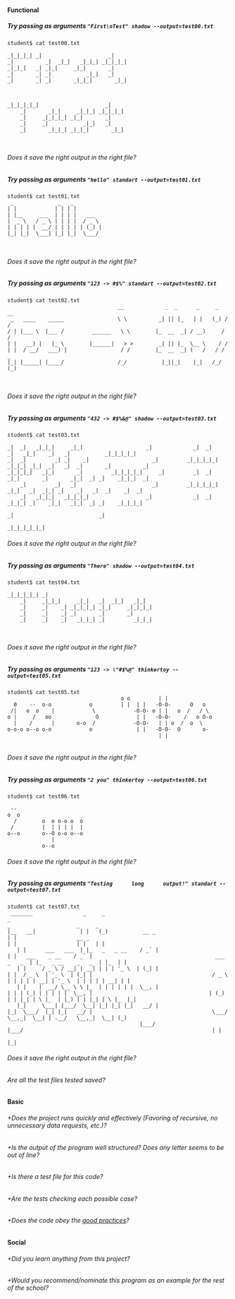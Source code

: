 #### Functional

##### Try passing as arguments `"First\nTest" shadow --output=test00.txt`
```
student$ cat test00.txt
                                       
_|_|_|_| _|                     _|     
_|          _|  _|_|   _|_|_| _|_|_|_| 
_|_|_|   _| _|_|     _|_|       _|     
_|       _| _|           _|_|   _|     
_|       _| _|       _|_|_|       _|_| 
                                       
                                       
                                      
_|_|_|_|_|                     _|     
    _|       _|_|     _|_|_| _|_|_|_| 
    _|     _|_|_|_| _|_|       _|     
    _|     _|           _|_|   _|     
    _|       _|_|_| _|_|_|       _|_| 
                                      
                                      

```
###### Does it save the right output in the right file?
##### Try passing as arguments `"hello" standart --output=test01.txt`
```
student$ cat test01.txt
 _              _   _          
| |            | | | |         
| |__     ___  | | | |   ___   
|  _ \   / _ \ | | | |  / _ \  
| | | | |  __/ | | | | | (_) | 
|_| |_|  \___| |_| |_|  \___/  
                               
                               

```
###### Does it save the right output in the right file?
##### Try passing as arguments `"123 -> #$%" standart --output=test02.txt`
```
student$ cat test02.txt
                                   __             _  _      _     _   __ 
 _   ____    _____                 \ \          _| || |_   | |   (_) / / 
/ | |___ \  |___ /         ______   \ \        |_  __  _| / __)     / /  
| |   __) |   |_ \        |______|   > >        _| || |_  \__ \    / /   
| |  / __/   ___) |                 / /        |_  __  _| (   /   / / _  
|_| |_____| |____/                 /_/           |_||_|    |_|   /_/ (_) 
                                                                         
                                                                         

```
###### Does it save the right output in the right file?
##### Try passing as arguments `"432 -> #$%&@" shadow --output=test03.txt`
```
student$ cat test03.txt
                                                                                                                  
_|  _|   _|_|_|     _|_|                    _|             _|  _|     _|   _|_|    _|   _|           _|_|_|_|_|   
_|  _|         _| _|    _|                    _|         _|_|_|_|_| _|_|_| _|_|  _|   _|  _|       _|          _| 
_|_|_|_|   _|_|       _|         _|_|_|_|_|     _|         _|  _|   _|_|       _|       _|_|  _| _|    _|_|_|  _| 
    _|         _|   _|                        _|         _|_|_|_|_|   _|_|   _|  _|_| _|    _|   _|  _|    _|  _| 
    _|   _|_|_|   _|_|_|_|                  _|             _|  _|   _|_|_| _|    _|_|   _|_|  _| _|    _|_|_|_|   
                                                                      _|                           _|             
                                                                                                     _|_|_|_|_|_| 

```
###### Does it save the right output in the right file?
##### Try passing as arguments `"There" shadow --output=test04.txt`
```
student$ cat test04.txt
                                               
_|_|_|_|_| _|                                  
    _|     _|_|_|     _|_|   _|  _|_|   _|_|   
    _|     _|    _| _|_|_|_| _|_|     _|_|_|_| 
    _|     _|    _| _|       _|       _|       
    _|     _|    _|   _|_|_| _|         _|_|_| 
                                               
                                               

```
###### Does it save the right output in the right file?
##### Try passing as arguments `"123 -> \"#$%@" thinkertoy --output=test05.txt`
```
student$ cat test05.txt
                                    o o         | |               
  0    --  o-o            o         | |  | |   -O-O-      O   o   
 /|   o  o    |            \            -O-O- o | |   o  /   / \  
o |     /   oo              O            | |   -O-O-    /   o O-o 
  |    /      |       o-o  /            -O-O-   | | o  /  o  \    
o-o-o o--o o-o            o              | |   -O-O-  O       o-  
                                                | |               
                                                                  

```
###### Does it save the right output in the right file?
##### Try passing as arguments `"2 you" thinkertoy --output=test06.txt`
```
student$ cat test06.txt
                         
 --                      
o  o                     
  /        o  o o-o o  o 
 /         |  | | | |  | 
o--o       o--O o-o o--o 
              |          
           o--o          

```
###### Does it save the right output in the right file?
##### Try passing as arguments `"Testing      long      output!" standart --output=test07.txt`
```
student$ cat test07.txt
 _______                _     _                                                       _                                                                               _                     _     _  
|__   __|              | |   (_)           __ _                                      | |                   __ _                                                      | |                   | |   | | 
   | |      ___   ___  | |_   _   _ __    / _` |                                     | |   ___    _ __    / _` |                                       ___    _   _  | |_   _ __    _   _  | |_  | | 
   | |     / _ \ / __| | __| | | | '_ \  | (_| |                                     | |  / _ \  | '_ \  | (_| |                                      / _ \  | | | | | __| | '_ \  | | | | | __| | | 
   | |    |  __/ \__ \ \ |_  | | | | | |  \__, |                                     | | | (_) | | | | |  \__, |                                     | (_) | | |_| | \ |_  | |_) | | |_| | \ |_  |_| 
   |_|     \___| |___/  \__| |_| |_| |_|   __/ |                                     |_|  \___/  |_| |_|   __/ |                                      \___/   \__,_|  \__| | .__/   \__,_|  \__| (_) 
                                          |___/                                                           |___/                                                            | |                       
                                                                                                                                                                           |_|                       

```
###### Does it save the right output in the right file?

###### Are all the test files tested saved?

#### Basic

###### +Does the project runs quickly and effectively (Favoring of recursive, no unnecessary data requests, etc.)?
###### +Is the output of the program well structured? Does any letter seems to be out of line?
###### +Is there a test file for this code?
###### +Are the tests checking each possible case?
###### +Does the code obey the [good practices](https://public.01-edu.org/subjects/good-practices.en)?

#### Social

###### +Did you learn anything from this project?
###### +Would you recommend/nominate this program as an example for the rest of the school?
